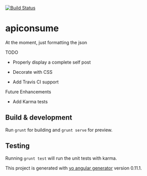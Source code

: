 [![Build Status](https://travis-ci.org/ahsanbagwan/angularClient.svg?branch=master)](https://travis-ci.org/ahsanbagwan/angularClient)

# apiconsume

At the moment, just formatting the json

TODO

* Properly display a complete self post

* Decorate with CSS

* Add Travis CI support

Future Enhancements

* Add Karma tests

##

## Build & development

Run `grunt` for building and `grunt serve` for preview.

## Testing

Running `grunt test` will run the unit tests with karma.

This project is generated with [yo angular generator](https://github.com/yeoman/generator-angular)
version 0.11.1.
